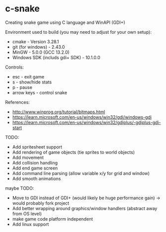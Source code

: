 # c-snake
Creating snake game using C language and WinAPI (GDI+)

Environment used to build (you may need to adjust for your own setup):
 * cmake - Version 3.28.1
 * git (for windows) - 2.43.0
 * MinGW - 5.0.0 (GCC 13.2.0)
 * Windows SDK (includs gdi+ SDK) - 10.1.0.0

Controls:
 * esc - exit game
 * s - show/hide stats
 * p - pause
 * arrow keys - control snake

References:
 * http://www.winprog.org/tutorial/bitmaps.html
 * https://learn.microsoft.com/en-us/windows/win32/gdi/windows-gdi
 * https://learn.microsoft.com/en-us/windows/win32/gdiplus/-gdiplus-gdi-start


TODO:
 * Add spritesheet support
 * Add rendering of game objects (tie sprites to world objects)
 * Add movement
 * Add collision handling
 * Add end game screen
 * Add command line parsing (allow variable x/y for grid and window)
 * Add smooth animations

 maybe TODO:
  * Move to GDI instead of GDI+ (would likely be huge performance gain) -> would probably fork project
  * Add better wrapping around graphics/window handlers (abstract away from OS level)
  * make game code platform independent
  * Add linux support